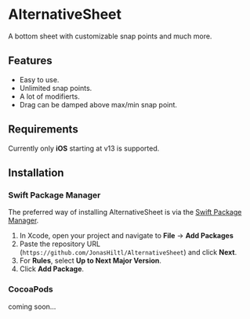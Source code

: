 # AlternativeSheet

A bottom sheet with customizable snap points and much more.

## Features

- Easy to use.
- Unlimited snap points.
- A lot of modifierts.
- Drag can be damped above max/min snap point.

## Requirements
Currently only **iOS** starting at v13 is supported.

## Installation

### Swift Package Manager

The preferred way of installing AlternativeSheet is via the [Swift Package Manager](https://swift.org/package-manager/).

1. In Xcode, open your project and navigate to **File** → **Add Packages**
2. Paste the repository URL (`https://github.com/JonasHiltl/AlternativeSheet`) and click **Next**.
3. For **Rules**, select **Up to Next Major Version**.
4. Click **Add Package**.

### CocoaPods
coming soon...
